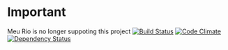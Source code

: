 # Important
Meu Rio is no longer suppoting this project
[![Build Status](https://secure.travis-ci.org/meurio/verdade-ou-consequencia.png?branch=master)](http://travis-ci.org/meurio/verdade-ou-consequencia)
[![Code Climate](https://codeclimate.com/github/meurio/verdade-ou-consequencia.png)](https://codeclimate.com/github/meurio/verdade-ou-consequencia)
[![Dependency Status](https://gemnasium.com/meurio/verdade-ou-consequencia.png)](https://gemnasium.com/meurio/verdade-ou-consequencia)
